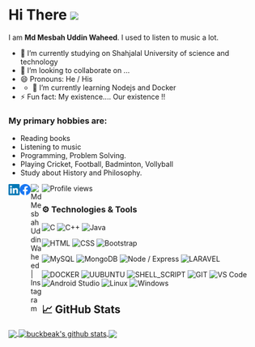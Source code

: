 # Hi There <img src="https://i.imgur.com/GNz3qCl.gif" width="30px">
I am **Md Mesbah Uddin Waheed**.  I used to listen to music a lot.


- 🔭 I’m currently studying on Shahjalal University of science and technology
- 👯 I’m looking to collaborate on ...
- 😄 Pronouns: He / His
- - 🌱 I’m currently learning Nodejs and Docker
- ⚡ Fun fact: My existence.... Our existence !!

### My primary hobbies are:
- Reading books
- Listening to music
- Programming, Problem Solving.
- Playing Cricket, Football, Badminton, Vollyball
- Study about History and Philosophy.

![Profile views](https://gpvc.arturio.dev/buckbeak99)
<a href="https://www.linkedin.com/in/asifmesbah/">
  <img align="left" alt="Mesbah's LinkedIN" width="22px" src="https://raw.githubusercontent.com/nirzak/nirzak/main/Assets/linkedin.svg" />
</a>
<a href="https://www.facebook.com/asifmesbah.99/">
  <img align="left" alt="Md Mesbah Uddin Waheed | Facebook" width="22px" src="https://raw.githubusercontent.com/nirzak/nirzak/main/Assets/facebook.svg" />
</a>
<a href="https://www.instagram.com/asif_mesbah/">
 <img align="left" alt="Md Mesbah Uddin Waheed | Instagram" width="22px" src="https://cdn.jsdelivr.net/npm/simple-icons@v3/icons/instagram.svg" />
</a>


### ⚙️ Technologies & Tools
![C](https://img.shields.io/badge/c-%3776AB.svg?style=for-the-badge&logo=c&logoColor=white&color=A8B9CC)
![C++](https://img.shields.io/badge/c++-00599C.svg?style=for-the-badge&logo=c%2B%2B&logoColor=white&color=00599C)
![Java](https://img.shields.io/badge/java-%7396.svg?style=for-the-badge&logo=java&logoColor=white&color=007396)

![HTML](https://img.shields.io/badge/html5-%3776AB.svg?style=for-the-badge&logo=html5&logoColor=white&color=E34F26)
![CSS](https://img.shields.io/badge/css3-%1572B6.svg?style=for-the-badge&logo=css3&logoColor=white&color=1572B6)
![Bootstrap](https://img.shields.io/badge/bootstrap-%3776AB.svg?style=for-the-badge&logo=bootstrap&logoColor=white&color=563D7C)


![MySQL](https://img.shields.io/badge/mysql-%4479A1.svg?style=for-the-badge&logo=mysql&logoColor=white&color=4479A1)
![MongoDB](https://img.shields.io/badge/MongoDB-47A248.svg?style=for-the-badge&logo=mongodb&logoColor=white&color=F7931E)
![Node / Express](https://img.shields.io/badge/Node.js-339933.svg?style=for-the-badge&logo=node&logoColor=white&color=563D7C)
![LARAVEL](https://img.shields.io/badge/laravel-%FF2D20.svg?style=for-the-badge&logo=laravel&logoColor=white&color=FF2D20)

![DOCKER](https://img.shields.io/badge/docker-%FF2D20.svg?style=for-the-badge&logo=docker&logoColor=white&color=FF2D20)
![UUBUNTU](https://img.shields.io/badge/Ubuntu-E95420?style=for-the-badge&logo=ubuntu&logoColor=white)
![SHELL_SCRIPT](https://img.shields.io/badge/Shell_Script-121011?style=for-the-badge&logo=gnu-bash&logoColor=white)
![GIT](https://img.shields.io/badge/git-%3776AB.svg?style=for-the-badge&logo=git&logoColor=white&color=F05032)
![VS Code](https://img.shields.io/badge/VS%20Code-007ACC.svg?style=for-the-badge&logo=visual%20studio%20code&logoColor=white&color=007ACC)
![Android Studio](https://img.shields.io/badge/Android%20Studio-3DDC84.svg?style=for-the-badge&logo=android%20studio&logoColor=white&color=3DDC84)
![Linux](https://img.shields.io/badge/linux-%FCC624.svg?style=for-the-badge&logo=linux&logoColor=black&color=FCC624)
![Windows](https://img.shields.io/badge/Windows-0078D6.svg?style=for-the-badge&logo=windows&logoColor=black&color=0078D6)


## &#x1f4c8; GitHub Stats
<a href="https://github.com/buckbeak99">
  <img align="center" src="https://github-readme-stats.vercel.app/api/top-langs/?username=buckbeak99&theme=blue-green&hide_langs_below=1" />
</a>
<a href="https://github.com/buckbeak99">
 <img align="center" src="https://github-readme-stats.vercel.app/api?username=buckbeak99&show_icons=true&theme=blue-green&line_height=27" alt="buckbeak's github stats"/>
</a>

<img align="center" height="200px" src="https://github-profile-trophy.vercel.app/?username=buckbeak99&theme=gruvbox&row=2&margin-w=5&margin-h=5&count_private=true"/>
